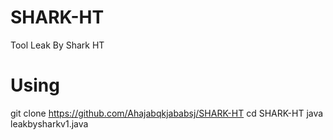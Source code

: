 # SHARK-HT
Tool Leak By Shark HT
# Using 
git clone https://github.com/Ahajabqkjababsj/SHARK-HT
cd SHARK-HT
java leakbysharkv1.java
